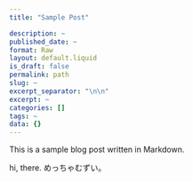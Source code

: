 ```yaml
---
title: "Sample Post"

description: ~
published_date: ~
format: Raw
layout: default.liquid
is_draft: false
permalink: path
slug: ~
excerpt_separator: "\n\n"
excerpt: ~
categories: []
tags: ~
data: {}
---
```


This is a sample blog post written in Markdown.

hi, there.
めっちゃむずい。
